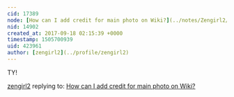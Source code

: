 ```yaml
---
cid: 17389
node: [How can I add credit for main photo on Wiki?](../notes/Zengirl2/09-18-2017/how-can-i-add-credit-for-main-photo-on-wiki)
nid: 14902
created_at: 2017-09-18 02:15:39 +0000
timestamp: 1505700939
uid: 423961
author: [zengirl2](../profile/zengirl2)
---
```


TY!

[zengirl2](../profile/zengirl2) replying to: [How can I add credit for main photo on Wiki?](../notes/Zengirl2/09-18-2017/how-can-i-add-credit-for-main-photo-on-wiki)

